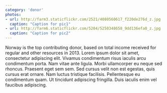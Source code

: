 ```yaml
---
category: 'donor'
photos:
- url: http://farm3.staticflickr.com/2521/4080560617_f220de276d_z.jpg
  caption: "Caption for pic1"
- url: http://farm6.staticflickr.com/5204/5250348658_9dd136efa0_z.jpg
  caption: "Caption for pic2"
---
```

Norway is the top contributing donor, based on total income received for regular and other resources in 2013. Lorem ipsum dolor sit amet, consectetur adipiscing elit. Vivamus condimentum risus iaculis arcu condimentum porta. Nam vitae ante ligula. Morbi ullamcorper eu neque sed rhoncus. Praesent eget sem sem. Sed cursus velit non est egestas, quis cursus erat ornare. Nam luctus tristique facilisis. Pellentesque eu condimentum quam. Ut tincidunt adipiscing fringilla. Duis iaculis enim vel faucibus adipiscing.